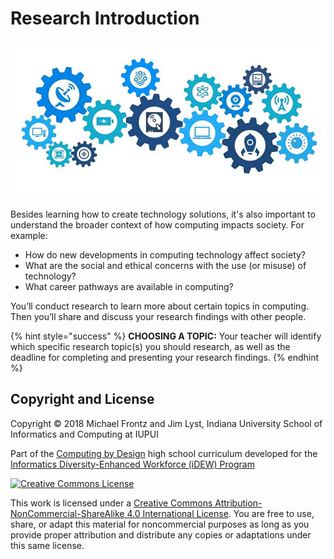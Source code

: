 # Research Introduction

![](.gitbook/assets/technology-connections.jpg)

Besides learning how to create technology solutions, it's also important to understand the broader context of how computing impacts society.  For example:

* How do new developments in computing technology affect society?
* What are the social and ethical concerns with the use \(or misuse\) of technology?
* What career pathways are available in computing?

You’ll conduct research to learn more about certain topics in computing. Then you’ll share and discuss your research findings with other people.

{% hint style="success" %}
**CHOOSING A TOPIC:**  Your teacher will identify which specific research topic\(s\) you should research, as well as the deadline for completing and presenting your research findings.
{% endhint %}

## Copyright and License <a id="copyright-and-license"></a>

Copyright © 2018 Michael Frontz and Jim Lyst, Indiana University School of Informatics and Computing at IUPUI

Part of the [Computing by Design](https://cxd.gitbooks.io/the-cxd-framework/) high school curriculum developed for the [Informatics Diversity-Enhanced Workforce \(iDEW\) Program](http://soic.iupui.edu/idew/)​

​[​![Creative Commons License](https://i.creativecommons.org/l/by-nc-sa/4.0/88x31.png)​](http://creativecommons.org/licenses/by-nc-sa/4.0/)​

This work is licensed under a [Creative Commons Attribution-NonCommercial-ShareAlike 4.0 International License](http://creativecommons.org/licenses/by-nc-sa/4.0/). You are free to use, share, or adapt this material for noncommercial purposes as long as you provide proper attribution and distribute any copies or adaptations under this same license.

